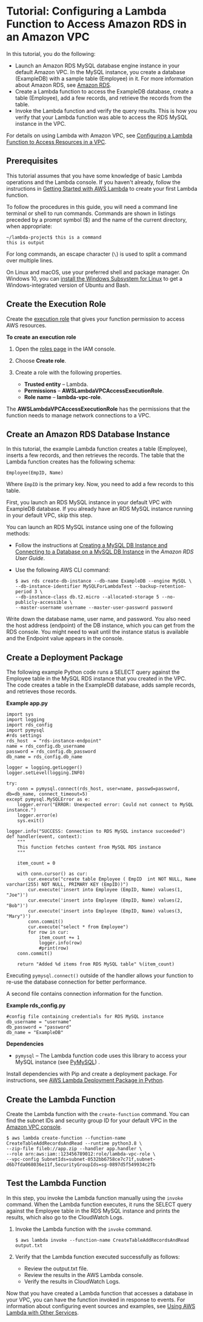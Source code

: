 # Tutorial: Configuring a Lambda Function to Access Amazon RDS in an Amazon VPC<a name="services-rds-tutorial"></a>

In this tutorial, you do the following:
+ Launch an Amazon RDS MySQL database engine instance in your default Amazon VPC\. In the MySQL instance, you create a database \(ExampleDB\) with a sample table \(Employee\) in it\. For more information about Amazon RDS, see [Amazon RDS](https://aws.amazon.com/rds)\.
+ Create a Lambda function to access the ExampleDB database, create a table \(Employee\), add a few records, and retrieve the records from the table\.
+ Invoke the Lambda function and verify the query results\. This is how you verify that your Lambda function was able to access the RDS MySQL instance in the VPC\.

For details on using Lambda with Amazon VPC, see [Configuring a Lambda Function to Access Resources in a VPC](configuration-vpc.md)\.

## Prerequisites<a name="vpc-rds-prereqs"></a>

This tutorial assumes that you have some knowledge of basic Lambda operations and the Lambda console\. If you haven't already, follow the instructions in [Getting Started with AWS Lambda](getting-started.md) to create your first Lambda function\.

To follow the procedures in this guide, you will need a command line terminal or shell to run commands\. Commands are shown in listings preceded by a prompt symbol \($\) and the name of the current directory, when appropriate:

```
~/lambda-project$ this is a command
this is output
```

For long commands, an escape character \(`\`\) is used to split a command over multiple lines\.

On Linux and macOS, use your preferred shell and package manager\. On Windows 10, you can [install the Windows Subsystem for Linux](https://docs.microsoft.com/en-us/windows/wsl/install-win10) to get a Windows\-integrated version of Ubuntu and Bash\.

## Create the Execution Role<a name="vpc-rds-create-iam-role"></a>

Create the [execution role](lambda-intro-execution-role.md) that gives your function permission to access AWS resources\.

**To create an execution role**

1. Open the [roles page](https://console.aws.amazon.com/iam/home#/roles) in the IAM console\.

1. Choose **Create role**\.

1. Create a role with the following properties\.
   + **Trusted entity** – Lambda\.
   + **Permissions** – **AWSLambdaVPCAccessExecutionRole**\.
   + **Role name** – **lambda\-vpc\-role**\.

The **AWSLambdaVPCAccessExecutionRole** has the permissions that the function needs to manage network connections to a VPC\.

## Create an Amazon RDS Database Instance<a name="vpc-rds-create-rds-mysql"></a>

In this tutorial, the example Lambda function creates a table \(Employee\), inserts a few records, and then retrieves the records\. The table that the Lambda function creates has the following schema:

```
Employee(EmpID, Name)
```

Where `EmpID` is the primary key\. Now, you need to add a few records to this table\.

First, you launch an RDS MySQL instance in your default VPC with ExampleDB database\. If you already have an RDS MySQL instance running in your default VPC, skip this step\.

You can launch an RDS MySQL instance using one of the following methods:
+ Follow the instructions at [Creating a MySQL DB Instance and Connecting to a Database on a MySQL DB Instance](https://docs.aws.amazon.com/AmazonRDS/latest/UserGuide/CHAP_GettingStarted.CreatingConnecting.MySQL.html) in the *Amazon RDS User Guide*\.
+ Use the following AWS CLI command:

  ```
  $ aws rds create-db-instance --db-name ExampleDB --engine MySQL \
  --db-instance-identifier MySQLForLambdaTest --backup-retention-period 3 \
  --db-instance-class db.t2.micro --allocated-storage 5 --no-publicly-accessible \
  --master-username username --master-user-password password
  ```

Write down the database name, user name, and password\. You also need the host address \(endpoint\) of the DB instance, which you can get from the RDS console\. You might need to wait until the instance status is available and the Endpoint value appears in the console\.

## Create a Deployment Package<a name="vpc-rds-deployment-pkg"></a>

The following example Python code runs a SELECT query against the Employee table in the MySQL RDS instance that you created in the VPC\. The code creates a table in the ExampleDB database, adds sample records, and retrieves those records\. 

**Example app\.py**  

```
import sys
import logging
import rds_config
import pymysql
#rds settings
rds_host  = "rds-instance-endpoint"
name = rds_config.db_username
password = rds_config.db_password
db_name = rds_config.db_name

logger = logging.getLogger()
logger.setLevel(logging.INFO)

try:
    conn = pymysql.connect(rds_host, user=name, passwd=password, db=db_name, connect_timeout=5)
except pymysql.MySQLError as e:
    logger.error("ERROR: Unexpected error: Could not connect to MySQL instance.")
    logger.error(e)
    sys.exit()

logger.info("SUCCESS: Connection to RDS MySQL instance succeeded")
def handler(event, context):
    """
    This function fetches content from MySQL RDS instance
    """

    item_count = 0

    with conn.cursor() as cur:
        cur.execute("create table Employee ( EmpID  int NOT NULL, Name varchar(255) NOT NULL, PRIMARY KEY (EmpID))")
        cur.execute('insert into Employee (EmpID, Name) values(1, "Joe")')
        cur.execute('insert into Employee (EmpID, Name) values(2, "Bob")')
        cur.execute('insert into Employee (EmpID, Name) values(3, "Mary")')
        conn.commit()
        cur.execute("select * from Employee")
        for row in cur:
            item_count += 1
            logger.info(row)
            #print(row)
    conn.commit()

    return "Added %d items from RDS MySQL table" %(item_count)
```

Executing `pymysql.connect()` outside of the handler allows your function to re\-use the database connection for better performance\.

A second file contains connection information for the function\.

**Example rds\_config\.py**  

```
#config file containing credentials for RDS MySQL instance
db_username = "username"
db_password = "password"
db_name = "ExampleDB"
```

**Dependencies**
+ `pymysql` – The Lambda function code uses this library to access your MySQL instance \(see [PyMySQL](https://pypi.python.org/pypi/PyMySQL)\) \.

Install dependencies with Pip and create a deployment package\. For instructions, see [AWS Lambda Deployment Package in Python](lambda-python-how-to-create-deployment-package.md)\.

## Create the Lambda Function<a name="vpc-rds-upload-deployment-pkg"></a>

Create the Lambda function with the `create-function` command\. You can find the subnet IDs and security group ID for your default VPC in the [Amazon VPC console](https://console.aws.amazon.com/vpc)\.

```
$ aws lambda create-function --function-name  CreateTableAddRecordsAndRead --runtime python3.8 \
--zip-file fileb://app.zip --handler app.handler \
--role arn:aws:iam::123456789012:role/lambda-vpc-role \
--vpc-config SubnetIds=subnet-0532bb6758ce7c71f,subnet-d6b7fda068036e11f,SecurityGroupIds=sg-0897d5f549934c2fb
```

## Test the Lambda Function<a name="vpc-rds-invoke-lambda-function"></a>

In this step, you invoke the Lambda function manually using the `invoke` command\. When the Lambda function executes, it runs the SELECT query against the Employee table in the RDS MySQL instance and prints the results, which also go to the CloudWatch Logs\.

1. Invoke the Lambda function with the `invoke` command\. 

   ```
   $ aws lambda invoke --function-name CreateTableAddRecordsAndRead output.txt
   ```

1. Verify that the Lambda function executed successfully as follows:
   + Review the output\.txt file\.
   + Review the results in the AWS Lambda console\.
   + Verify the results in CloudWatch Logs\.

Now that you have created a Lambda function that accesses a database in your VPC, you can have the function invoked in response to events\. For information about configuring event sources and examples, see [Using AWS Lambda with Other Services](lambda-services.md)\.